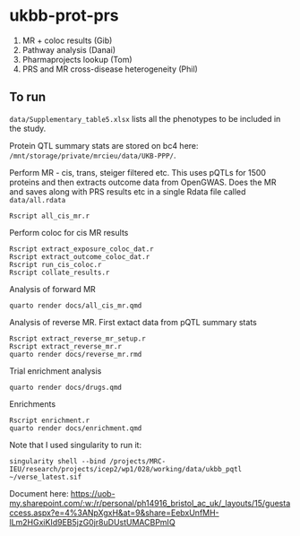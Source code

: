 # ukbb-prot-prs


1. MR + coloc results (Gib)
2. Pathway analysis (Danai)
3. Pharmaprojects lookup (Tom)
4. PRS and MR cross-disease heterogeneity (Phil)



## To run

`data/Supplementary_table5.xlsx` lists all the phenotypes to be included in the study.

Protein QTL summary stats are stored on bc4 here: `/mnt/storage/private/mrcieu/data/UKB-PPP/`.

Perform MR - cis, trans, steiger filtered etc. This uses pQTLs for 1500 proteins and then extracts outcome data from OpenGWAS. Does the MR and saves along with PRS results etc in a single Rdata file called `data/all.rdata`

```
Rscript all_cis_mr.r
```

Perform coloc for cis MR results

```
Rscript extract_exposure_coloc_dat.r
Rscript extract_outcome_coloc_dat.r
Rscript run_cis_coloc.r
Rscript collate_results.r
```

Analysis of forward MR

```
quarto render docs/all_cis_mr.qmd
```

Analysis of reverse MR. First extact data from pQTL summary stats

```
Rscript extract_reverse_mr_setup.r
Rscript extract_reverse_mr.r
quarto render docs/reverse_mr.rmd
```

Trial enrichment analysis

```
quarto render docs/drugs.qmd
```

Enrichments

```
Rscript enrichment.r
quarto render docs/enrichment.qmd
```

Note that I used singularity to run it:

```
singularity shell --bind /projects/MRC-IEU/research/projects/icep2/wp1/028/working/data/ukbb_pqtl ~/verse_latest.sif 
```



Document here: https://uob-my.sharepoint.com/:w:/r/personal/ph14916_bristol_ac_uk/_layouts/15/guestaccess.aspx?e=4%3ANpXgxH&at=9&share=EebxUnfMH-lLm2HGxiKId9EB5jzG0jr8uDUstUMACBPmIQ

